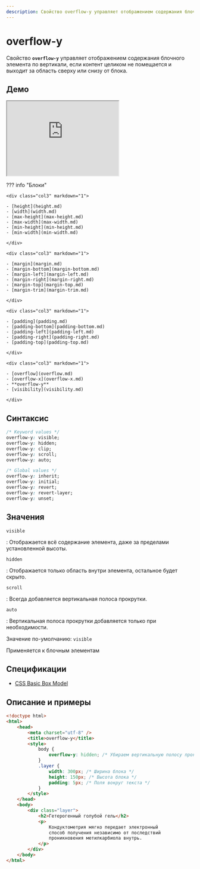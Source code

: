 ```yaml
---
description: Свойство overflow-y управляет отображением содержания блочного элемента по вертикали, если контент целиком не помещается и выходит за область сверху или снизу от блока
---
```


# overflow-y

Свойство **`overflow-y`** управляет отображением содержания блочного элемента по вертикали, если контент целиком не помещается и выходит за область сверху или снизу от блока.

## Демо

<iframe class="interactive is-default-height" height="200" src="https://interactive-examples.mdn.mozilla.net/pages/css/overflow-y.html" title="MDN Web Docs Interactive Example" loading="lazy" data-readystate="complete"></iframe>

??? info "Блоки"

    <div class="col3" markdown="1">

    - [height](height.md)
    - [width](width.md)
    - [max-height](max-height.md)
    - [max-width](max-width.md)
    - [min-height](min-height.md)
    - [min-width](min-width.md)

    </div>

    <div class="col3" markdown="1">

    - [margin](margin.md)
    - [margin-bottom](margin-bottom.md)
    - [margin-left](margin-left.md)
    - [margin-right](margin-right.md)
    - [margin-top](margin-top.md)
    - [margin-trim](margin-trim.md)

    </div>

    <div class="col3" markdown="1">

    - [padding](padding.md)
    - [padding-bottom](padding-bottom.md)
    - [padding-left](padding-left.md)
    - [padding-right](padding-right.md)
    - [padding-top](padding-top.md)

    </div>

    <div class="col3" markdown="1">

    - [overflow](overflow.md)
    - [overflow-x](overflow-x.md)
    - **overflow-y**
    - [visibility](visibility.md)

    </div>

## Синтаксис

```css
/* Keyword values */
overflow-y: visible;
overflow-y: hidden;
overflow-y: clip;
overflow-y: scroll;
overflow-y: auto;

/* Global values */
overflow-y: inherit;
overflow-y: initial;
overflow-y: revert;
overflow-y: revert-layer;
overflow-y: unset;
```

## Значения

`visible`

: Отображается всё содержание элемента, даже за пределами установленной высоты.

`hidden`

: Отображается только область внутри элемента, остальное будет скрыто.

`scroll`

: Всегда добавляется вертикальная полоса прокрутки.

`auto`

: Вертикальная полоса прокрутки добавляется только при необходимости.

Значение по-умолчанию: `visible`

Применяется к блочным элементам

## Спецификации

-   [CSS Basic Box Model](http://dev.w3.org/csswg/css3-box/#overflow-y)

## Описание и примеры

```html
<!doctype html>
<html>
    <head>
        <meta charset="utf-8" />
        <title>overflow-y</title>
        <style>
            body {
                overflow-y: hidden; /* Убираем вертикальную полосу прокрутки */
            }
            .layer {
                width: 300px; /* Ширина блока */
                height: 150px; /* Высота блока */
                padding: 5px; /* Поля вокруг текста */
            }
        </style>
    </head>
    <body>
        <div class="layer">
            <h2>Гетерогенный голубой гель</h2>
            <p>
                Кондуктометрия мягко передает электронный
                способ получения независимо от последствий
                проникновения метилкарбиола внутрь.
            </p>
        </div>
    </body>
</html>
```

